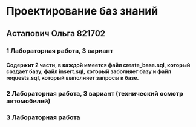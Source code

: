 # Проектирование баз знаний
##  Астапович Ольга 821702
### 1 Лабораторная работа, 3 вариант 
#### Содержит 2 части, в каждой имеется файл create_base.sql, который создает базу, файл insert.sql, который заболняет базу и файл requests.sql, который выполняет запросы к базе.
### 2 Лабораторная работа, 3 вариант (технический осмотр автомобилей)
### 3 Лабораторная работа
